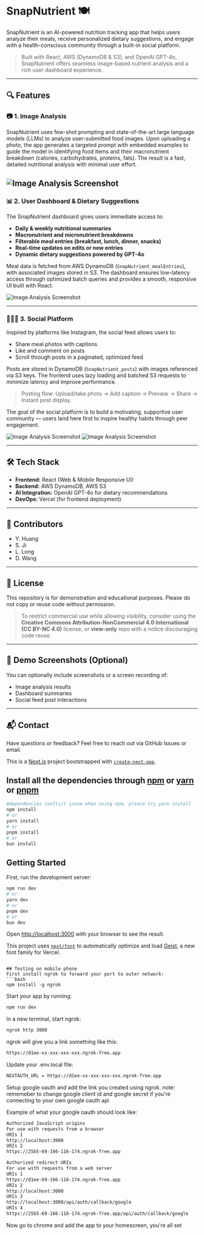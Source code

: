# SnapNutrient 🍽️

SnapNutrient is an AI-powered nutrition tracking app that helps users analyze their meals, receive personalized dietary suggestions, and engage with a health-conscious community through a built-in social platform.

> Built with React, AWS (DynamoDB & S3), and OpenAI GPT-4o, SnapNutrient offers seamless image-based nutrient analysis and a rich user dashboard experience.

---

## 🔍 Features

### 📷 1. Image Analysis

SnapNutrient uses few-shot prompting and state-of-the-art large language models (LLMs) to analyze user-submitted food images. Upon uploading a photo, the app generates a targeted prompt with embedded examples to guide the model in identifying food items and their macronutrient breakdown (calories, carbohydrates, proteins, fats). The result is a fast, detailed nutritional analysis with minimal user effort.

![Image Analysis Screenshot](./../snapnutrient/ReadMe/Image%20Analysis.png)
---

### 📊 2. User Dashboard & Dietary Suggestions

The SnapNutrient dashboard gives users immediate access to:

- **Daily & weekly nutritional summaries**
- **Macronutrient and micronutrient breakdowns**
- **Filterable meal entries (breakfast, lunch, dinner, snacks)**
- **Real-time updates on edits or new entries**
- **Dynamic dietary suggestions powered by GPT-4o**

Meal data is fetched from AWS DynamoDB (`SnapNutrient_mealEntries`), with associated images stored in S3. The dashboard ensures low-latency access through optimized batch queries and provides a smooth, responsive UI built with React.

![Image Analysis Screenshot](./../snapnutrient/ReadMe/Image%20Analysis.png)

---

### 🧑‍🤝‍🧑 3. Social Platform

Inspired by platforms like Instagram, the social feed allows users to:

- Share meal photos with captions
- Like and comment on posts
- Scroll through posts in a paginated, optimized feed

Posts are stored in DynamoDB (`SnapNutrient_posts`) with images referenced via S3 keys. The frontend uses lazy loading and batched S3 requests to minimize latency and improve performance.

> Posting flow: Upload/take photo → Add caption → Preview → Share → Instant post display.

The goal of the social platform is to build a motivating, supportive user community — users land here first to inspire healthy habits through peer engagement.

![Image Analysis Screenshot](./../snapnutrient/ReadMe/Social%20Workflow%201.png)
![Image Analysis Screenshot](./../snapnutrient/ReadMe/Social%20Workflow%202.png)

---

## 🛠️ Tech Stack

- **Frontend:** React (Web & Mobile Responsive UI)
- **Backend:** AWS DynamoDB, AWS S3
- **AI Integration:** OpenAI GPT-4o for dietary recommendations
- **DevOps:** Vercel (for frontend deployment)

---

## 🧠 Contributors

- Y. Huang 
- S. Ji
- L. Long
- D. Wang

---

## 🚨 License

This repository is for demonstration and educational purposes. Please do not copy or reuse code without permission.

> To restrict commercial use while allowing visibility, consider using the **Creative Commons Attribution-NonCommercial 4.0 International (CC BY-NC 4.0)** license, or **view-only** repo with a notice discouraging code reuse.

---

## 📸 Demo Screenshots (Optional)

You can optionally include screenshots or a screen recording of:
- Image analysis results
- Dashboard summaries
- Social feed post interactions

---

## 📬 Contact

Have questions or feedback? Feel free to reach out via GitHub Issues or email.


This is a [Next.js](https://nextjs.org) project bootstrapped with [`create-next-app`](https://nextjs.org/docs/app/api-reference/cli/create-next-app).

## Install all the dependencies through [npm](https://www.npmjs.com/) or [yarn](https://yarnpkg.com/) or [pnpm](https://pnpm.io/)

```bash
#dependencies conflict issue when using npm, please try yarn install
npm install
# or
yarn install
# or
pnpm install
# or
bun install
```
## Getting Started

First, run the development server:

```bash
npm run dev
# or
yarn dev
# or
pnpm dev
# or
bun dev
```

Open [http://localhost:3000](http://localhost:3000) with your browser to see the result.


This project uses [`next/font`](https://nextjs.org/docs/app/building-your-application/optimizing/fonts) to automatically optimize and load [Geist](https://vercel.com/font), a new font family for Vercel.
```

## Testing on mobile phone
First install ngrok to forward your port to outer network:
```bash
npm install -g ngrok
```

Start your app by running:
```bash
npm run dev
```

In a new terminal, start ngrok:
```bash
ngrok http 3000
```

ngrok will give you a link something like this:
```bash
https://d1ee-xx-xxx-xxx-xxx.ngrok-free.app 
```

Update your .env.local file:
```bash
NEXTAUTH_URL = https://d1ee-xx-xxx-xxx-xxx.ngrok-free.app 
```

Setup google oauth and add the link you created using ngrok. 
note: rememeber to change google client id and google secret if you're connecting to your own google oauth api

Example of what your google oauth should look like:
```bash
Authorized JavaScript origins
For use with requests from a browser
URIs 1 
http://localhost:3000
URIs 2 
https://25b5-69-166-116-174.ngrok-free.app

Authorized redirect URIs
For use with requests from a web server
URIs 1 
https://d1ee-69-166-116-174.ngrok-free.app
URIs 2 
http://localhost:3000
URIs 3 
http://localhost:3000/api/auth/callback/google
URIs 4 
https://25b5-69-166-116-174.ngrok-free.app/api/auth/callback/google
```

Now go to chrome and add the app to your homescreen, you're all set




